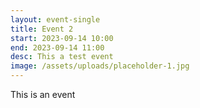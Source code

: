 ```yaml
---
layout: event-single
title: Event 2
start: 2023-09-14 10:00
end: 2023-09-14 11:00
desc: This a test event
image: /assets/uploads/placeholder-1.jpg
---
```


T﻿his is an event
